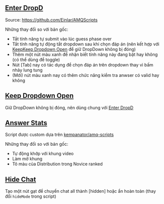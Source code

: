 ## [Enter DropD](https://github.com/speedtest002/amq_script_customed/blob/main/amqEnterDropD.user.js)
Source: https://github.com/Einlar/AMQScripts

Những thay đổi so với bản gốc:
- Tắt tính năng tự submit vào lúc guess phase over
- Tắt tính năng tự động tắt dropdown sau khi chọn đáp án (nên kết hợp với [KeepKeep Dropdown Open](https://github.com/speedtest002/amq_script_customed/blob/main/amqKeepDropDOpen.js) để giữ DropDown không bị đóng)
- Thêm một nút màu xanh để nhận biết tính năng này đang bật hay không (có thể dùng để toggle)
- Nút [Tab] nay có tác dụng để chọn đáp án trên dropdown thay vì bấm nhảy lung tung
- (Mới) nút màu xanh nay có thêm chức năng kiểm tra anwser có valid hay không

## [Keep Dropdown Open](https://github.com/speedtest002/amq_script_customed/blob/main/amqKeepDropDOpen.js)
Giữ DropDown không bị đóng, nên dùng chung với [Enter DropD](https://github.com/speedtest002/amq_script_customed/blob/main/amqEnterDropD.user.js)


## [Answer Stats](https://github.com/speedtest002/amq_script_customed/blob/main/amqAnswerStats.user.js)
Script được custom dựa trên [kempanator/amq-scripts](https://github.com/kempanator/amq-scripts/blob/main/amqAnswerStats.user.js)

Những thay đổi so với bản gốc:
- Tự động khớp với khung video
- Làm mờ khung
- Tô màu của Distribution trong Novice ranked

## [Hide Chat](https://github.com/speedtest002/amq_script_customed/blob/main/amqHideChat.user.js)
Tạo một nút gạt để chuyển chat all thành [hidden] hoặc ẩn hoàn toàn (thay đổi `hideMode` trong script)